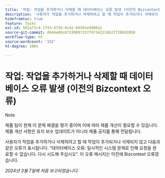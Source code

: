 ```yaml
---
title: '작업: 작업을 추가하거나 삭제할 때 데이터베이스 오류 발생 (이전의 Bizcontext 오류)'
description: '사용자가 작업을 추가하거나 삭제하려고 할 때 작업이 추가되거나 삭제되지 않고 다음과 같은 오류가 표시됩니다. “데이터베이스 오류: 일시적인 시스템 문제로 인해 요청을 완료할 수 없습니다. 다시 시도해 주십시오”. 이 오류 메시지는 이전에 Bizcontext 오류였습니다.'
hidefromtoc: true
feature: Tasks
exl-id: 581a73c4-2743-473b-9c42-84591e5800a1
source-git-commit: d646e08c6733909733779734222db2f728b92850
workflow-type: ht
source-wordcount: '152'
ht-degree: 100%

---
```


# 작업: 작업을 추가하거나 삭제할 때 데이터베이스 오류 발생 (이전의 Bizcontext 오류)

>[!NOTE]
>
>제품 팀이 현재 이 문제 해결을 평가 중이며 이에 따라 제품 개선이 필요할 수 있습니다. 제품 개선 사항은 유지 보수 업데이트가 아니라 제품 공지를 통해 전달됩니다.

사용자가 작업을 추가하거나 삭제하려고 할 때 작업이 추가되거나 삭제되지 않고 다음과 같은 오류가 표시됩니다. “데이터베이스 오류: 일시적인 시스템 문제로 인해 요청을 완료할 수 없습니다. 다시 시도해 주십시오”. 이 오류 메시지는 이전에 Bizcontext 오류였습니다.

_2024년 3월 7일에 처음 보고되었습니다._
